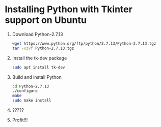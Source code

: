 # Installing Python with Tkinter support on Ubuntu

1. Download Python-2.7.13

	```bash
	wget https://www.python.org/ftp/python/2.7.13/Python-2.7.13.tgz
	tar -xzvf Python-2.7.13.tgz
	```

2. Install the tk-dev package

	```bash
	sudo apt install tk-dev
	```

3. Build and install Python

	```bash
	cd Python-2.7.13
	./configure
	make
	sudo make install
	```

4. ?????

5. Profit!!!
